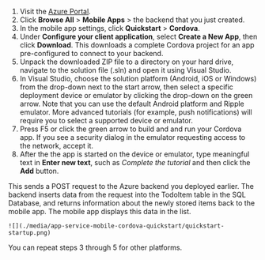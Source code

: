 
1. Visit the [Azure Portal]. 
2. Click **Browse All** > **Mobile Apps** > the backend that you just created. 
3. In the mobile app settings, click **Quickstart** > **Cordova**. 
4. Under **Configure your client application**, select **Create a New App**, then click **Download**. This 
    downloads a complete Cordova project for an app pre-configured to connect to your backend.
2. Unpack the downloaded ZIP file to a directory on your hard drive, navigate to the solution file (.sln) and 
    open it using Visual Studio.
3. In Visual Studio, choose the solution platform (Android, iOS or Windows) from the drop-down next to the 
    start arrow, then select a specific deployment device or emulator by clicking the drop-down on the green 
    arrow. Note that you can use the default Android platform and Ripple emulator. More advanced tutorials 
    (for example, push notifications) will require you to select a supported device or emulator. 
4. Press F5 or click the green arrow to build and and run your Cordova app. If you see a security dialog 
    in the emulator requesting access to the network, accept it.   
5. After the the app is started on the device or emulator, type meaningful text in **Enter new text**, such 
    as *Complete the tutorial* and then click the **Add** button.  

This sends a POST request to the Azure backend you deployed earlier. The backend inserts data from the request 
into the TodoItem table in the SQL Database, and returns information about the newly stored items back to the mobile 
app. The mobile app displays this data in the list.
   
    ![](./media/app-service-mobile-cordova-quickstart/quickstart-startup.png)

You can repeat steps 3 through 5 for other platforms.

[Azure Portal]: https://portal.azure.com/
